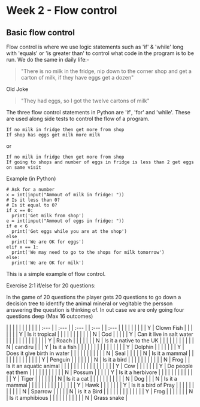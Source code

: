 # Week 2 - Flow control

## Basic flow control

Flow control is where we use logic statements such as 'if' & 'while' long with 'equals' or 'is greater than' to control what code in the program is to be run. We do the same in daily life:-

> "There is no milk in the fridge, nip down to the corner shop and get a carton of milk, if they have eggs get a dozen"

Old Joke

> "They had eggs, so I got the twelve cartons of milk"

The three flow control statements in Python are 'if', 'for' and 'while'. These are used along side tests to control the flow of a program.

```
If no milk in fridge then get more from shop
If shop has eggs get milk more milk
```

or

```
If no milk in fridge then get more from shop
If going to shops and number of eggs in fridge is less than 2 get eggs on same visit
```

Example \(in Python\)

```
# Ask for a number 
x = int(input("Ammout of milk in fridge: "))
# Is it less than 0?
# Is it equal to 0?
if x == 0:
  print('Get milk from shop')
e = int(input("Ammout of eggs in fridge: "))
if e < 6
  print('Get eggs while you are at the shop')
else
  print('We are OK for eggs')
elif x == 1:
  print('We may need to go to the shops for milk tomorrow')
else:
  print('We are OK for milk')
```

This is a simple example of flow control.

Exercise 2:1 if/else for 20 questions:

In the game of 20 questions the player gets 20 questions to go down a decision tree to identify the animal mineral or vegitable the persson answering the question is thinking of. In out case we are only going four questions deep \(Max 16 outcomes\)


|  |  |  |  |  |  |  |  |  |
| :--- | | :--- | | :--- | | :--- | | :--- |
|  |  |  |  |  |  |  | Y | Clown Fish |
|  |  |  |  |  | Y | Is it tropical |  |  |
|  |  |  |  |  |  |  | N | Cod |
|  |  |  | Y | Can it live in salt water |  |  |  |  |
|  |  |  |  |  |  |  | Y | Roach |
|  |  |  |  |  | N | Is it a native to the UK |  |  |
|  |  |  |  |  |  |  | N | candiru |
|  | Y | Is it a fish |  |  |  |  |  |  |
|  |  |  |  |  |  |  | Y | Dolphin |
|  |  |  |  |  | Y | Does it give birth in water |  |  |
|  |  |  |  |  |  |  | N | Seal |
|  |  |  | N | Is it a mammal |  |  |  |  |
|  |  |  |  |  |  |  | Y | Penguin |
|  |  |  |  |  | N | Is it a bird |  |  |
|  |  |  |  |  |  |  | N | Frog |
| Is it an aquatic animal |  |  |  |  |  |  |  |  |
|  |  |  |  |  |  |  | Y | Cow |
|  |  |  |  |  | Y | Do people eat them |  |  |
|  |  |  |  |  |  |  | N | Possum |
|  |  |  | Y | Is it a herbivore |  |  |  |  |
|  |  |  |  |  |  |  | Y | Tiger |
|  |  |  |  |  | N | Is it a cat |  |  |
|  |  |  |  |  |  |  | N | Dog |
|  | N | Is it a mammal |  |  |  |  |  |  |
|  |  |  |  |  |  |  | Y | Hawk |
|  |  |  |  |  | Y | Is it a bird of Pray |  |  |
|  |  |  |  |  |  |  | N | Sparrow |
|  |  |  | N | is it a Bird |  |  |  |  |
|  |  |  |  |  |  |  | Y | Frog |
|  |  |  |  |  | N | Is it amphibious |  |  |
|  |  |  |  |  |  |  | N | Grass snake |



